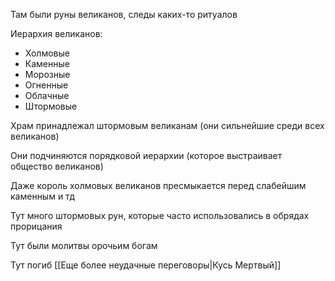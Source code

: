 Там были руны великанов, следы каких-то ритуалов

Иерархия великанов:

- Холмовые
- Каменные
- Морозные
- Огненные
- Облачные
- Штормовые

Храм принадлежал штормовым великанам (они сильнейшие среди всех великанов)

Они подчиняются порядковой иерархии (которое выстраивает общество великанов)

Даже король холмовых великанов пресмыкается перед слабейшим каменным и тд

Тут много штормовых рун, которые часто использовались в обрядах прорицания

Тут были молитвы орочьим богам

Тут погиб [[Еще более неудачные переговоры|Кусь Мертвый]]
